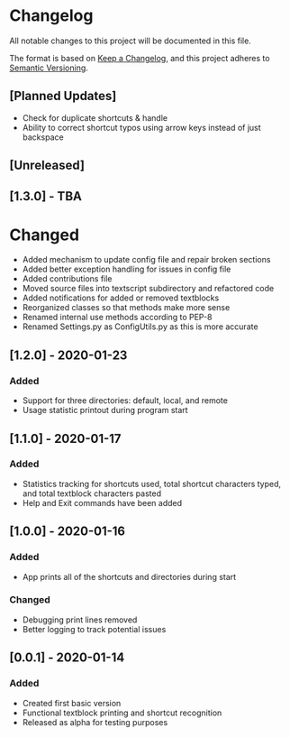 # Changelog
All notable changes to this project will be documented in this file.

The format is based on [Keep a Changelog](https://keepachangelog.com/en/1.0.0/),
and this project adheres to [Semantic Versioning](https://semver.org/spec/v2.0.0.html).

## [Planned Updates]
- Check for duplicate shortcuts & handle
- Ability to correct shortcut typos using arrow keys instead of just backspace

## [Unreleased]

## [1.3.0] - TBA
# Changed
- Added mechanism to update config file and repair broken sections
- Added better exception handling for issues in config file
- Added contributions file
- Moved source files into textscript subdirectory and refactored code
- Added notifications for added or removed textblocks
- Reorganized classes so that methods make more sense
- Renamed internal use methods according to PEP-8
- Renamed Settings.py as ConfigUtils.py as this is more accurate

## [1.2.0] - 2020-01-23
### Added
- Support for three directories: default, local, and remote
- Usage statistic printout during program start

## [1.1.0] - 2020-01-17
### Added
- Statistics tracking for shortcuts used, total shortcut characters typed, and total textblock characters pasted
- Help and Exit commands have been added

## [1.0.0] - 2020-01-16
### Added
- App prints all of the shortcuts and directories during start
### Changed
- Debugging print lines removed
- Better logging to track potential issues

## [0.0.1] - 2020-01-14
### Added
- Created first basic version
- Functional textblock printing and shortcut recognition
- Released as alpha for testing purposes